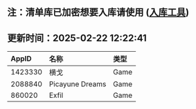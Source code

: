 ## 注：清单库已加密想要入库请使用 ([入库工具](https://github.com/BlankTMing/ManifestAutoUpdate/releases))

## 更新时间：2025-02-22 12:22:41
| AppID | 名称 | 类型  |
| :-------------------- | :----------------------------- | :----------- |
| 1423330 | 横戈| Game |
| 2088840 | Picayune Dreams| Game |
| 860020 | Exfil| Game |
